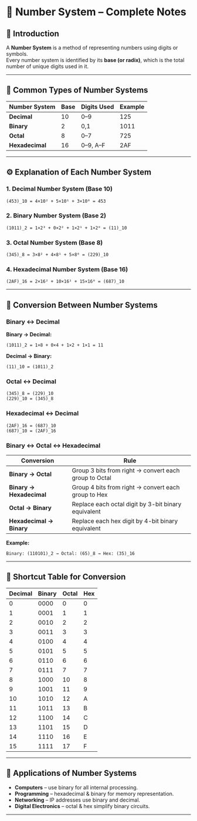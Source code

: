 # 📘 Number System – Complete Notes

## 🧠 Introduction
A **Number System** is a method of representing numbers using digits or symbols.  
Every number system is identified by its **base (or radix)**, which is the total number of unique digits used in it.

---

## 🔢 Common Types of Number Systems

| Number System | Base | Digits Used | Example |
|----------------|------|--------------|----------|
| **Decimal** | 10 | 0–9 | 125 |
| **Binary** | 2 | 0,1 | 1011 |
| **Octal** | 8 | 0–7 | 725 |
| **Hexadecimal** | 16 | 0–9, A–F | 2AF |

---

## ⚙️ Explanation of Each Number System

### 1. Decimal Number System (Base 10)
```
(453)_10 = 4×10² + 5×10¹ + 3×10⁰ = 453
```

### 2. Binary Number System (Base 2)
```
(1011)_2 = 1×2³ + 0×2² + 1×2¹ + 1×2⁰ = (11)_10
```

### 3. Octal Number System (Base 8)
```
(345)_8 = 3×8² + 4×8¹ + 5×8⁰ = (229)_10
```

### 4. Hexadecimal Number System (Base 16)
```
(2AF)_16 = 2×16² + 10×16¹ + 15×16⁰ = (687)_10
```

---

## 🔄 Conversion Between Number Systems

### Binary ↔ Decimal
**Binary → Decimal:**  
```
(1011)_2 = 1×8 + 0×4 + 1×2 + 1×1 = 11
```
**Decimal → Binary:**  
```
(11)_10 = (1011)_2
```

### Octal ↔ Decimal
```
(345)_8 = (229)_10
(229)_10 = (345)_8
```

### Hexadecimal ↔ Decimal
```
(2AF)_16 = (687)_10
(687)_10 = (2AF)_16
```

### Binary ↔ Octal ↔ Hexadecimal
| Conversion | Rule |
|-------------|------|
| **Binary → Octal** | Group 3 bits from right → convert each group to Octal |
| **Binary → Hexadecimal** | Group 4 bits from right → convert each group to Hex |
| **Octal → Binary** | Replace each octal digit by 3-bit binary equivalent |
| **Hexadecimal → Binary** | Replace each hex digit by 4-bit binary equivalent |

**Example:**
```
Binary: (110101)_2 → Octal: (65)_8 → Hex: (35)_16
```

---

## 🧮 Shortcut Table for Conversion

| Decimal | Binary | Octal | Hex |
|----------|--------|--------|-----|
| 0 | 0000 | 0 | 0 |
| 1 | 0001 | 1 | 1 |
| 2 | 0010 | 2 | 2 |
| 3 | 0011 | 3 | 3 |
| 4 | 0100 | 4 | 4 |
| 5 | 0101 | 5 | 5 |
| 6 | 0110 | 6 | 6 |
| 7 | 0111 | 7 | 7 |
| 8 | 1000 | 10 | 8 |
| 9 | 1001 | 11 | 9 |
| 10 | 1010 | 12 | A |
| 11 | 1011 | 13 | B |
| 12 | 1100 | 14 | C |
| 13 | 1101 | 15 | D |
| 14 | 1110 | 16 | E |
| 15 | 1111 | 17 | F |

---

## 🧠 Applications of Number Systems
- **Computers** – use binary for all internal processing.  
- **Programming** – hexadecimal & binary for memory representation.  
- **Networking** – IP addresses use binary and decimal.  
- **Digital Electronics** – octal & hex simplify binary circuits.

---

